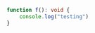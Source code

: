 <head>
    <link rel="stylesheet" href="https://cdnjs.cloudflare.com/ajax/libs/highlight.js/11.9.0/styles/default.min.css">
    <script src="https://cdnjs.cloudflare.com/ajax/libs/highlight.js/11.9.0/highlight.min.js"></script>
    <script>hljs.highlightAll();</script>
</head>


```ts
function f(): void {
    console.log("testing")
}

```
